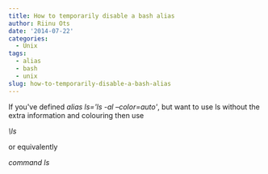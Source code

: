 ```yaml
---
title: How to temporarily disable a bash alias
author: Riinu Ots
date: '2014-07-22'
categories:
  - Unix
tags:
  - alias
  - bash
  - unix
slug: how-to-temporarily-disable-a-bash-alias
---
```


If you've defined _alias ls='ls -al –color=auto'_, but want to use ls without the extra information and colouring then use

_\ls_

or equivalently

_command ls_
